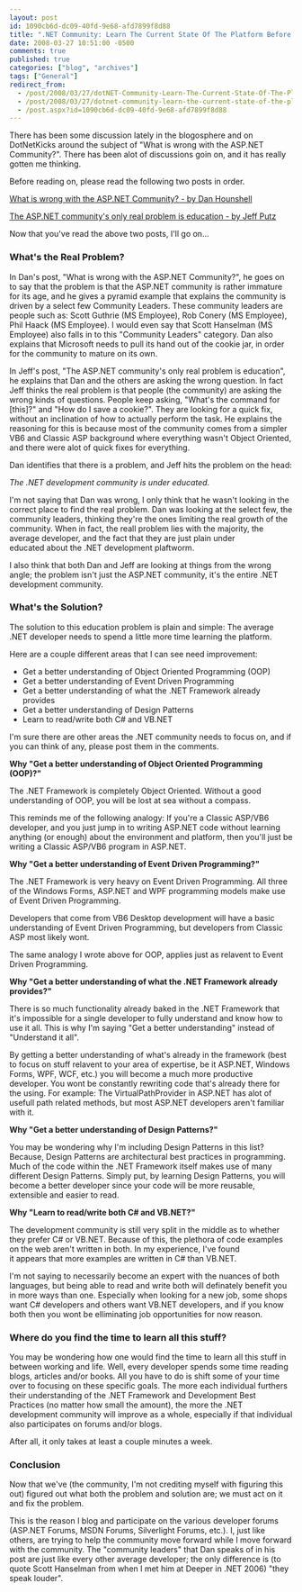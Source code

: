 ```yaml
---
layout: post
id: 1090cb6d-dc09-40fd-9e68-afd7899f8d88
title: ".NET Community: Learn The Current State Of The Platform Before Deciding On Its Future"
date: 2008-03-27 10:51:00 -0500
comments: true
published: true
categories: ["blog", "archives"]
tags: ["General"]
redirect_from: 
  - /post/2008/03/27/dotNET-Community-Learn-The-Current-State-Of-The-Platform-Before-Deciding-On-Its-Future
  - /post/2008/03/27/dotnet-community-learn-the-current-state-of-the-platform-before-deciding-on-its-future
  - /post.aspx?id=1090cb6d-dc09-40fd-9e68-afd7899f8d88
---
```

<!-- more -->
<p>
There has been some discussion lately in the blogosphere and on DotNetKicks around the subject of &quot;What is wrong with the ASP.NET Community?&quot;. There has been alot of discussions goin on, and it has really gotten me thinking. 
</p>
<p>
Before reading on, please read the following two posts in order. 
</p>
<p>
<a href="http://danhounshell.com/blogs/dan/archive/2008/03/24/what-is-wrong-with-the-asp-net-community.aspx" target="_blank">What is wrong with the ASP.NET Community? - by Dan Hounshell</a> 
</p>
<p>
<a href="http://weblogs.asp.net/jeff/archive/2008/03/26/the-asp-net-community-s-only-real-problem-is-education.aspx" target="_blank">The ASP.NET community&#39;s only real problem is education&nbsp;- by Jeff Putz</a> 
</p>
<p>
Now that you&#39;ve read the above two posts, I&#39;ll go on... 
</p>
<h3>What&#39;s the Real Problem? </h3>
<p>
In Dan&#39;s post, &quot;What is wrong with the ASP.NET Community?&quot;, he goes on to say that the problem is that the ASP.NET community is rather immature for its age, and he gives a pyramid example that explains the community is driven by a select few Community Leaders. These community leaders are people such as: Scott Guthrie (MS Employee), Rob Conery (MS Employee), Phil Haack (MS Employee). I would even say that Scott Hanselman (MS Employee) also falls in to this &quot;Community Leaders&quot; category. Dan also explains that Microsoft needs to pull its hand out of the cookie jar, in order for the community to mature on its own. 
</p>
<p>
In Jeff&#39;s post, &quot;The ASP.NET community&#39;s only real problem is education&quot;, he explains that Dan and the others are asking the wrong question. In fact Jeff thinks the real problem is that people (the community) are asking the wrong kinds of questions. People keep asking, &quot;What&#39;s the command for [this]?&quot; and &quot;How do I save a cookie?&quot;. They are looking for a quick fix, without an inclination of how to actually perform the task. He explains the reasoning for this is because most of the community comes from a simpler VB6 and Classic ASP background where everything wasn&#39;t Object Oriented, and there were alot of quick fixes for everything. 
</p>
<p>
Dan identifies that there is a problem, and Jeff hits the problem on the head: 
</p>
<p>
<em>The .NET development community is under educated.</em> 
</p>
<p>
I&#39;m not saying that Dan was wrong, I only think that he wasn&#39;t looking in the correct place to find the real problem. Dan was looking at the select few, the community leaders, thinking they&#39;re the ones limiting the real growth of the community. When in fact, the reall problem lies with the majority, the average developer, and the fact that they are just plain under educated&nbsp;about the .NET development plaftworm. 
</p>
<p>
I also think that both Dan and Jeff are looking at things from the wrong angle; the problem isn&#39;t just the ASP.NET community, it&#39;s the entire .NET development community. 
</p>
<h3>What&#39;s the Solution? </h3>
<p>
The solution to this education problem is plain and simple: The average .NET developer needs to spend a little more time learning the platform. 
</p>
<p>
Here are a couple different areas that I can see need improvement: 
</p>
<ul>
	<li>Get a better understanding of Object Oriented Programming (OOP)</li>
	<li>Get a better understanding of Event Driven Programming</li>
	<li>Get a better understanding of what the .NET Framework already provides</li>
	<li>Get a better understanding of Design Patterns</li>
	<li>Learn to read/write both C# and VB.NET</li>
</ul>
<p>
I&#39;m sure there are other areas the .NET community needs to focus on, and if you can think of any, please post them in the comments. 
</p>
<p>
<strong>Why &quot;Get a better understanding of Object Oriented&nbsp;Programming (OOP)?&quot;</strong> 
</p>
<p>
The .NET Framework is completely Object Oriented. Without a good understanding of OOP, you will be lost at sea without a compass. 
</p>
<p>
This reminds me of the following analogy: If you&#39;re a Classic ASP/VB6 developer, and you just jump in to writing ASP.NET code without learning anything (or enough) about the environment and platform, then you&#39;ll just be writing a Classic ASP/VB6 program in ASP.NET. 
</p>
<p>
<strong>Why &quot;Get a better understanding of Event Driven Programming?&quot;</strong> 
</p>
<p>
The .NET Framework is very heavy on Event Driven Programming. All three of the Windows Forms, ASP.NET and WPF programming models make use of Event Driven Programming. 
</p>
<p>
Developers that come from VB6 Desktop development will have a basic understanding of Event Driven Programming, but developers from Classic ASP most likely wont. 
</p>
<p>
The same analogy I wrote above for OOP, applies just as relavent to Event Driven Programming. 
</p>
<p>
<strong>Why &quot;Get a better understanding of what the .NET Framework already provides?&quot;</strong> 
</p>
<p>
There is so much functionality already baked in the .NET Framework that it&#39;s impossible for a single developer to fully understand and know how to use it all. This is why I&#39;m saying &quot;Get a better understanding&quot; instead of &quot;Understand it all&quot;. 
</p>
<p>
By getting a better understanding of what&#39;s already in the framework (best to focus on stuff relavent to your area of expertise, be it ASP.NET, Windows Forms, WPF, WCF, etc.) you will become a much more productive developer. You wont be constantly rewriting code that&#39;s already there for the using. For example: The VirtualPathProvider in ASP.NET has alot of usefull path related methods, but most ASP.NET developers aren&#39;t familiar with it. 
</p>
<p>
<strong>Why &quot;Get a better understanding of Design Patterns?&quot;</strong> 
</p>
<p>
You may be wondering why I&#39;m including Design Patterns in this list? Because, Design Patterns are architectural best practices in programming. Much of the code within the .NET Framework itself makes use of many different Design Patterns.&nbsp;Simply put, by learning Design Patterns, you will become a better developer since your code will be more reusable, extensible and easier to read. 
</p>
<p>
<strong>Why &quot;Learn to read/write both C# and VB.NET?&quot;</strong> 
</p>
<p>
The development community is still very split in the middle as to whether they prefer C# or VB.NET. Because of this, the plethora of code examples on the web aren&#39;t written in both. In my experience, I&#39;ve found it&nbsp;appears&nbsp;that more examples are written in C# than VB.NET. 
</p>
<p>
I&#39;m not saying to necessarily become an expert with the nuances of both languages, but being able to read and write both will definately benefit you in more ways than one. Especially when looking for a new job, some shops want C# developers and others want VB.NET developers, and if you know both then you wont be elliminating job opportunities for now reason. 
</p>
<h3>Where do you find the time to learn all this stuff?</h3>
<p>
You may be wondering how one would find the time to learn all this stuff in between working and life. Well, every developer spends some time reading blogs, articles and/or books. All you have to do is shift some of your time over to focusing on these specific goals. The more each individual furthers their understanding of the .NET Framework and Development Best Practices (no matter how small the amount), the more the .NET development community will improve as a whole, especially if that individual also participates on forums and/or blogs. 
</p>
<p>
After all, it only takes at least a couple minutes a week. 
</p>
<h3>Conclusion</h3>
<p>
Now that we&#39;ve (the community, I&#39;m not crediting myself with figuring this out) figured out what both the problem and solution are; we must act on it and fix the problem.
</p>
<p>
This is the reason I blog and participate on the various developer forums (ASP.NET Forums, MSDN Forums, Silverlight Forums, etc.). I, just like others, are trying to help the community move forward while I move forward with the community. The &quot;community leaders&quot; that Dan speaks of in his post are just like every other average developer; the only difference is (to quote Scott Hanselman from when I met him at Deeper in .NET 2006) &quot;they speak louder&quot;.
</p>
